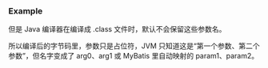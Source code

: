 ### Example
但是 Java 编译器在编译成 .class 文件时，默认不会保留这些参数名。

所以编译后的字节码里，参数只是占位符，JVM 只知道这是“第一个参数、第二个参数”，但名字变成了 arg0、arg1 或 MyBatis 里自动映射的 param1、param2。
